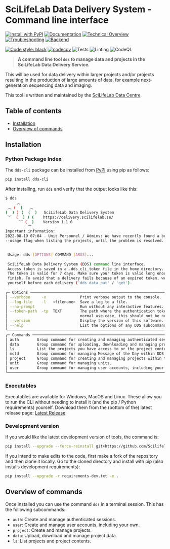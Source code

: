 # SciLifeLab Data Delivery System - Command line interface

[![install with PyPI](https://img.shields.io/badge/install%20with-PyPI-blue.svg?logo=pypi)](https://pypi.org/project/dds-cli/)
[![Documentation](https://img.shields.io/badge/-Documentation-222222?logo=github-pages)](https://scilifelabdatacentre.github.io/dds_cli/)
[![Technical Overview](https://img.shields.io/badge/-Technical%20Overview-informational?logo=github)](https://github.com/ScilifelabDataCentre/dds_web/blob/master/doc/Technical-Overview.pdf)
[![Troubleshooting](https://img.shields.io/badge/-Troubleshooting%20Guide-red?logo=github)](https://github.com/ScilifelabDataCentre/dds_web/blob/master/doc/Troubleshooting.pdf)
[![Backend](https://img.shields.io/badge/-Web\/API-yellow?logo=github)](https://github.com/ScilifelabDataCentre/dds_web/blob/master/doc/Troubleshooting.pdf)

[![Code style: black](https://img.shields.io/badge/code%20style-black-000000.svg)](https://github.com/psf/black)
[![codecov](https://codecov.io/gh/ScilifelabDataCentre/dds_cli/branch/dev/graph/badge.svg?token=zsrDpNqs6v)](https://codecov.io/gh/ScilifelabDataCentre/dds_cli)
![Tests](https://github.com/ScilifelabDataCentre/dds_cli/actions/workflows/python-app.yml/badge.svg)
![Linting](https://github.com/ScilifelabDataCentre/dds_cli/actions/workflows/python-black.yml/badge.svg)
![CodeQL](https://github.com/ScilifelabDataCentre/dds_cli/actions/workflows/codeql-analysis.yml/badge.svg)

> **A command line tool `dds` to manage data and projects in the SciLifeLab Data Delivery Service.**

This will be used for data delivery within larger projects and/or projects resulting in the production of large amounts of data, for example next-generation sequencing data and imaging.

This tool is written and maintained by the [SciLifeLab Data Centre](https://www.scilifelab.se/data).

## Table of contents

- [Installation](#installation)
- [Overview of commands](#overview-of-commands)

## Installation

### Python Package Index

The `dds-cli` package can be installed from [PyPI](https://pypi.python.org/pypi/dds_cli/) using pip as follows:

```bash
pip install dds-cli
```

After installing, run `dds` and verify that the output looks like this:

```bash
$ dds
     ︵ 
 ︵ (  )   ︵ 
(  ) ) (  (  )   SciLifeLab Data Delivery System 
 ︶  (  ) ) (    https://delivery.scilifelab.se/ 
      ︶ (  )    Version 1.1.0 
          ︶
Important information:
2022-08-19 07:04 - Unit Personnel / Admins: We have recently found a bug in the usage- and cost calculations. These numbers are very incorrect. Please avoid using the 
--usage flag when listing the projects, until the problem is resolved. 

                                                                                                    
 Usage: dds [OPTIONS] COMMAND [ARGS]...                                                             
                                                                                                    
 SciLifeLab Data Delivery System (DDS) command line interface.                                      
 Access token is saved in a .dds_cli_token file in the home directory.                              
 The token is valid for 7 days. Make sure your token is valid long enough for the delivery to       
 finish. To avoid that a delivery fails because of an expired token, we recommend reauthenticating  
 yourself before each delivery ('dds data put' / 'get').                                            
                                                                                                    
╭─ Options ────────────────────────────────────────────────────────────────────────────────────────╮
│ --verbose     -v               Print verbose output to the console.                              │
│ --log-file    -l   <filename>  Save a log to a file.                                             │
│ --no-prompt                    Run without any interactive features.                             │
│ --token-path  -tp  TEXT        The path where the authentication token will be stored. For a     │
│                                normal use-case, this should not be needed.                       │
│ --version                      Display the version of this software.                             │
│ --help                         List the options of any DDS subcommand and its default settings.  │
╰──────────────────────────────────────────────────────────────────────────────────────────────────╯
╭─ Commands ───────────────────────────────────────────────────────────────────────────────────────╮
│ auth        Group command for creating and managing authenticated sessions.                      │
│ data        Group command for uploading, downloading and managing project data.                  │
│ ls          List the projects you have access to or the project contents.                        │
│ motd        Group command for managing Message of the Day within DDS.                            │
│ project     Group command for creating and managing projects within the DDS.                     │
│ unit        Group command for managing units.                                                    │
│ user        Group command for managing user accounts, including your own.                        │
╰──────────────────────────────────────────────────────────────────────────────────────────────────╯
```

### Executables

Executables are available for Windows, MacOS and Linux. These allow you to run the CLI without needing to install it (and the pip / Python requirements) yourself. Download them from the (bottom of the) latest release page: [Latest Release](https://github.com/ScilifelabDataCentre/dds_cli/releases/latest/)

### Development version

If you would like the latest development version of tools, the command is:

```bash
pip install --upgrade --force-reinstall git+https://github.com/ScilifelabDataCentre/dds_cli.git@dev
```

If you intend to make edits to the code, first make a fork of the repository and then clone it locally.
Go to the cloned directory and install with pip (also installs development requirements):

```bash
pip install --upgrade -r requirements-dev.txt -e .
```

## Overview of commands

Once installed you can use the command `dds` in a terminal session. This has the following subcommands:

- `auth`: Create and manage authenticated sessions.
- `user`: Create and manage user accounts, including your own.
- `project`: Create and manage projects.
- `data`: Upload, download and manage project data.
- `ls`: List projects and project contents.
